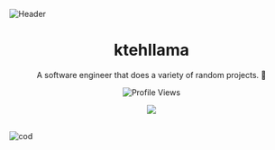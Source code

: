 
![Header](https://cdn.discordapp.com/attachments/813583910435946497/975840575582519296/banner_top_3.png)

<h1 align="center">ktehllama</h1>
<p align="center">A software engineer that does a variety of random projects. 🗿</p>
  <p align="center">
    <img src="https://komarev.com/ghpvc/?username=ktehllama&style=for-the-badge&color=red" alt="Profile Views">
  </p>
</a>
<p align="center">
  <img src="https://discord.c99.nl/widget/theme-4/680154732567855259.png"/>
  <br />
  <br />
</p>

![cod](https://cdn.discordapp.com/attachments/813583910435946497/975846066819833916/vscode-icons-horizontal-label-text-alphabet-word-transparent-png-2658501.png)
